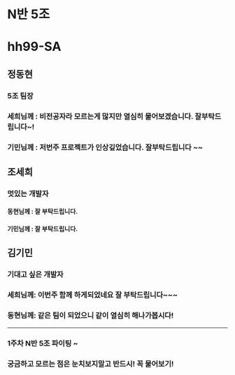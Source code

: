# N반 5조
# hh99-SA

## 정동현
### 5조 팀장
### 세희님께 : 비전공자라 모르는게 많지만 열심히 물어보겠습니다. 잘부탁드립니다~!
### 기민님께 : 저번주 프로젝트가 인상깊었습니다. 잘부탁드립니다 ~~

## 조세희
### 멋있는 개발자
#### 동현님께 : 잘 부탁드립니다.
#### 기민님께 : 잘 부탁드립니다.

## 김기민
### 기대고 싶은 개발자
### 세희님께: 이번주 함께 하게되었네요 잘 부탁드립니다~~~
### 동현님께: 같은 팀이 되었으니 같이 열심히 해나가봅시다!


***

### 1주차 N반 5조 파이팅 ~
### 궁금하고 모르는 점은 눈치보지말고 반드시! 꼭 물어보기!

